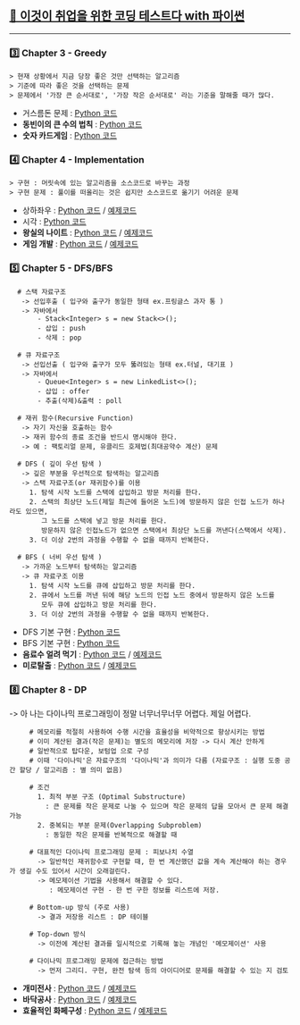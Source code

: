 ## [📗 이것이 취업을 위한 코딩 테스트다 with 파이썬](https://github.com/ndb796/python-for-coding-test)     
---

### 3️⃣ Chapter 3 - Greedy
```
> 현재 상황에서 지금 당장 좋은 것만 선택하는 알고리즘  
> 기준에 따라 좋은 것을 선택하는 문제  
> 문제에서 '가장 큰 순서대로', '가장 작은 순서대로' 라는 기준을 말해줄 때가 많다.
```
- 거스름돈 문제 : [Python 코드](https://github.com/yougi8/CodingTestStudy/blob/main/%EC%9D%B4%EC%BD%94%ED%85%8C/ch3_Greedy/ch3_1_change.py)     
- **동빈이의 큰 수의 법칙** : [Python 코드](https://github.com/yougi8/CodingTestStudy/blob/main/%EC%9D%B4%EC%BD%94%ED%85%8C/ch3_Greedy/ch3_2_ndb.py)       
- **숫자 카드게임** : [Python 코드](https://github.com/yougi8/CodingTestStudy/blob/main/%EC%9D%B4%EC%BD%94%ED%85%8C/ch3_Greedy/ch3_2_card.py)  
### 4️⃣ Chapter 4 - Implementation
```
> 구현 : 머릿속에 있는 알고리즘을 소스코드로 바꾸는 과정  
> 구현 문제 : 풀이를 떠올리는 것은 쉽지만 소스코드로 옮기기 어려운 문제  
```
* 상하좌우 :  [Python 코드](https://github.com/yougi8/CodingTestStudy/blob/main/%EC%9D%B4%EC%BD%94%ED%85%8C/ch4_Implementation/ex_4_1_updown.py) / [예제코드](https://github.com/yougi8/CodingTestStudy/blob/main/%EC%9D%B4%EC%BD%94%ED%85%8C/ch4_Implementation/ex_4_1_updown_sample.py)
* 시각 :  [Python 코드](https://github.com/yougi8/CodingTestStudy/blob/main/%EC%9D%B4%EC%BD%94%ED%85%8C/ch4_Implementation/ex_4_2_view.py)     
* **왕실의 나이트** :  [Python 코드](https://github.com/yougi8/CodingTestStudy/blob/main/%EC%9D%B4%EC%BD%94%ED%85%8C/ch4_Implementation/kingdom_knight.py) / [예제코드](https://github.com/yougi8/CodingTestStudy/blob/main/%EC%9D%B4%EC%BD%94%ED%85%8C/ch4_Implementation/kingdom_knight_sample.py)    
* **게임 개발** :  [Python 코드](https://github.com/yougi8/CodingTestStudy/blob/main/%EC%9D%B4%EC%BD%94%ED%85%8C/ch4_Implementation/game.py) / [예제코드](https://github.com/yougi8/CodingTestStudy/blob/main/%EC%9D%B4%EC%BD%94%ED%85%8C/ch4_Implementation/game_sample.py)
### 5️⃣ Chapter 5 - DFS/BFS
```  
  # 스택 자료구조  
   -> 선입후출 ( 입구와 출구가 동일한 형태 ex.프링글스 과자 통 )  
   -> 자바에서  
       - Stack<Integer> s = new Stack<>();  
       - 삽입 : push  
       - 삭제 : pop  
```       
```       
  # 큐 자료구조  
   -> 선입선출 ( 입구와 출구가 모두 뚫려있는 형태 ex.터널, 대기표 )  
   -> 자바에서 
       - Queue<Integer> s = new LinkedList<>();  
       - 삽입 : offer  
       - 추출(삭제)&출력 : poll  
```       
```      
  # 재귀 함수(Recursive Function)  
   -> 자기 자신을 호출하는 함수  
   -> 재귀 함수의 종료 조건을 반드시 명시해야 한다.  
   -> 예 : 팩토리얼 문제, 유클리드 호제법(최대공약수 계산) 문제  
```   
```   
  # DFS ( 깊이 우선 탐색 )  
   -> 깊은 부분을 우선적으로 탐색하는 알고리즘  
   -> 스택 자료구조(or 재귀함수)를 이용 
     1. 탐색 시작 노드를 스택에 삽입하고 방문 처리를 한다.  
     2. 스택의 최상단 노드(제일 최근에 들어온 노드)에 방문하지 않은 인접 노드가 하나라도 있으면, 
        그 노드를 스택에 넣고 방문 처리를 한다.  
        방문하지 않은 인접노드가 없으면 스택에서 최상단 노드를 꺼낸다(스택에서 삭제).  
     3. 더 이상 2번의 과정을 수행할 수 없을 때까지 반복한다.   
```  
``` 
  # BFS ( 너비 우선 탐색 )  
   -> 가까운 노드부터 탐색하는 알고리즘  
   -> 큐 자료구조 이용  
     1. 탐색 시작 노드를 큐에 삽입하고 방문 처리를 한다.  
     2. 큐에서 노드를 꺼낸 뒤에 해당 노드의 인접 노드 중에서 방문하지 않은 노드를 
        모두 큐에 삽입하고 방문 처리를 한다.  
     3. 더 이상 2번의 과정을 수행할 수 없을 때까지 반복한다.  
```  
 - DFS 기본 구현 : [Python 코드](https://github.com/yougi8/CodingTestStudy/blob/main/%EC%9D%B4%EC%BD%94%ED%85%8C/ch5_DFS%3ABFS/dfs.py)   
 - BFS 기본 구현 : [Python 코드](https://github.com/yougi8/CodingTestStudy/blob/main/%EC%9D%B4%EC%BD%94%ED%85%8C/ch5_DFS%3ABFS/bfs.py)  
 - **음료수 얼려 먹기** : [Python 코드](https://github.com/yougi8/CodingTestStudy/blob/main/%EC%9D%B4%EC%BD%94%ED%85%8C/ch5_DFS%3ABFS/drink_sample.py) / [예제코드](https://github.com/yougi8/CodingTestStudy/blob/main/%EC%9D%B4%EC%BD%94%ED%85%8C/ch5_DFS%3ABFS/drink_sample.py)
 - **미로탈출** : [Python 코드](https://github.com/yougi8/CodingTestStudy/blob/main/%EC%9D%B4%EC%BD%94%ED%85%8C/ch5_DFS%3ABFS/maze_sample.py) / [예제코드](https://github.com/yougi8/CodingTestStudy/blob/main/%EC%9D%B4%EC%BD%94%ED%85%8C/ch5_DFS%3ABFS/maze_sample.py)  
### 8️⃣ Chapter 8 - DP
 -> 아 나는 다이나믹 프로그래밍이 정말 너무너무너무 어렵다. 제일 어렵다.
```
     # 메모리를 적절히 사용하여 수행 시간을 효율성을 비약적으로 향상시키는 방법  
     # 이미 계산된 결과(작은 문제)는 별도의 메모리에 저장 -> 다시 계산 안하게  
     # 일반적으로 탑다운, 보텀업 으로 구성  
     # 이때 '다이나믹'은 자료구조의 '다이나믹'과 의미가 다름 (자료구조 : 실행 도중 공간 할당 / 알고리즘 : 별 의미 없음)
```
```
     # 조건  
       1. 최적 부분 구조 (Optimal Substructure)  
         : 큰 문제를 작은 문제로 나눌 수 있으며 작은 문제의 답을 모아서 큰 문제 해결 가능  
       2. 중복되는 부분 문제(Overlapping Subproblem)  
         : 동일한 작은 문제를 반복적으로 해결할 때
```
```
     # 대표적인 다이나믹 프로그래밍 문제 : 피보나치 수열  
       -> 일반적인 재귀함수로 구현할 때, 한 번 계산했던 값을 계속 계산해야 하는 경우가 생길 수도 있어서 시간이 오래걸린다.  
       -> 메모제이션 기법을 사용해서 해결할 수 있다.  
          : 메모제이션 구현 - 한 번 구한 정보를 리스트에 저장.
```
```
     # Bottom-up 방식 (주로 사용)  
       -> 결과 저장용 리스트 : DP 테이블
```
```
     # Top-down 방식  
       -> 이전에 계산된 결과를 일시적으로 기록해 놓는 개념인 '메모제이션' 사용
```
```
     # 다이나믹 프로그래밍 문제에 접근하는 방법  
       -> 먼저 그리디. 구현, 완전 탐색 등의 아이디어로 문제를 해결할 수 있는 지 검토
```
 - **개미전사** : [Python 코드](https://github.com/yougi8/CodingTestStudy/blob/main/%EC%9D%B4%EC%BD%94%ED%85%8C/ch8_DP/dp_ant.py) / [예제코드](https://github.com/ndb796/python-for-coding-test/blob/master/8/6.py)
 - **바닥공사** : [Python 코드](https://github.com/yougi8/CodingTestStudy/blob/main/%EC%9D%B4%EC%BD%94%ED%85%8C/ch8_DP/dp_floor.py) / [예제코드](https://github.com/ndb796/python-for-coding-test/blob/master/8/7.py)
 - **효율적인 화페구성** : [Python 코드](https://github.com/yougi8/CodingTestStudy/blob/main/%EC%9D%B4%EC%BD%94%ED%85%8C/ch8_DP/dp_coin.py) / [예제코드](https://github.com/ndb796/python-for-coding-test/blob/master/8/8.py)
